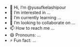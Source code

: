 - 👋 Hi, I’m @yusufkelashipour
- 👀 I’m interested in ...
- 🌱 I’m currently learning ...
- 💞️ I’m looking to collaborate on ...
- 📫 How to reach me ...
- 😄 Pronouns: ...
- ⚡ Fun fact: ...

<!---
yusufkelashipour/yusufkelashipour is a ✨ special ✨ repository because its `README.md` (this file) appears on your GitHub profile.
You can click the Preview link to take a look at your changes.
--->

